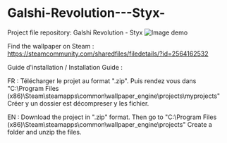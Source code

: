 # Galshi-Revolution---Styx-
Project file repository: Galshi Revolution - Styx
![Image demo](https://imgur.com/a/5o5IqyB)

Find the wallpaper on Steam : https://steamcommunity.com/sharedfiles/filedetails/?id=2564162532

Guide d'installation / Installation Guide :

FR : Télécharger le projet au format ".zip". Puis rendez vous dans "C:\Program Files (x86)\Steam\steamapps\common\wallpaper_engine\projects\myprojects" Créer y un dossier est décompreser y les fichier.

EN : Download the project in ".zip" format. Then go to "C:\Program Files (x86)\Steam\steamapps\common\wallpaper_engine\projects" Create a folder and unzip the files.
